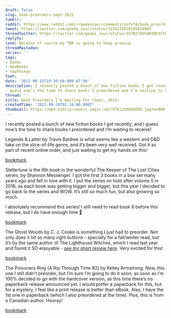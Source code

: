 ```yaml
---
draft: false
slug: book-preorders-sept-2022
tumblr:
reddit: https://www.reddit.com/r/geekosaur/comments/xo7xf4/book_preorders_im_waiting_for_sept_2022/
tweet: https://twitter.com/geeko_saur/status/1574235010185428993
threadTwitter: https://twitter.com/geeko_saur/status/1570274554030837760
replyTo:
lead: Because of course my TBR is going to keep growing
threadMastodon:
series: ''
tags:
- books
- NewBooks
- newThings
toot:
date: '2022-09-25T19:30:00.000-07:00'
description: I recently posted a bunch of new fiction books I got recently, and I
  guess now’s the time to share books I preordered and I’m waiting to receive!
thread: ''
title: Book Preorders I’m Waiting For (Sept, 2022)
createdTime: '2022-09-26T02:14:00.000Z'
thumbnail: https://mpd-biblio-covers.imgix.net/9781250886095.jpg?w=900
---
```


I recently posted a bunch of new fiction books I got recently, and I guess now’s the time to share books I preordered and I’m waiting to receive!

Legends & Latter by Travis Baldree is what seems like a western and D&D take on the slice-of-life genre, and it’s been very well received. Got it as part of recent online order, and just waiting to get my hands on this!

[bookmark](https://us.macmillan.com/books/9781250886095/legendslattes)

Stellarlune is the 9th book in the wonderful The Keeper of The Lost Cities series, by Shannon Messenger. I got the first 3 books in a box set many years ago and fell in love with it. I put the series on hold after volume 5 in 2018, as each book was getting bigger and bigger, but this year I decided to go back to the series and WOW. It’s still so much fun, but also growing so much.

I absolutely recommend this series! I still need to read book 8 before this release, but I do have enough time 🙂

[bookmark](https://www.simonandschuster.com/books/Stellarlune/Shannon-Messenger/Keeper-of-the-Lost-Cities/9781534438521)

The Ghost Woods by C. J. Cooke is something I just had to preorder. Not only does it hit so many right buttons - specially for a fall/winter read, but it’s by the same author of The Lighthouse Witches, which I read last year and found it SO enjoyable - [see my short review here](https://geekosaur.com/post/the-lighthouse-witches-book-notes/). Very excited for this!

[bookmark](https://www.harpercollins.ca/9780008515904/the-ghost-woods/)

The Poisoners Ring (A Rip Through Time #2) by Kelley Armstrong. Now, this one I still didn’t preorder, but I’m sure I’m going to do it soon; as soon as I’m 100% decided to go with the hardcover version, as this time there’s no paperback release announced yet. I would prefer a paperback for this, but for a mystery, I feel like a print release is better than eBook. Also, I have the 1st one in paperback (which I also preordered at the time). Plus, this is from a Canadian author. Hooray!

[bookmark](https://us.macmillan.com/books/9781250820037/thepoisonersring)